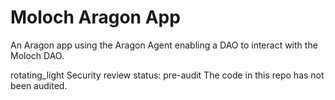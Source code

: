 # Moloch Aragon App

An Aragon app using the Aragon Agent enabling a DAO to interact with the Moloch DAO.


rotating_light Security review status: pre-audit
The code in this repo has not been audited.
